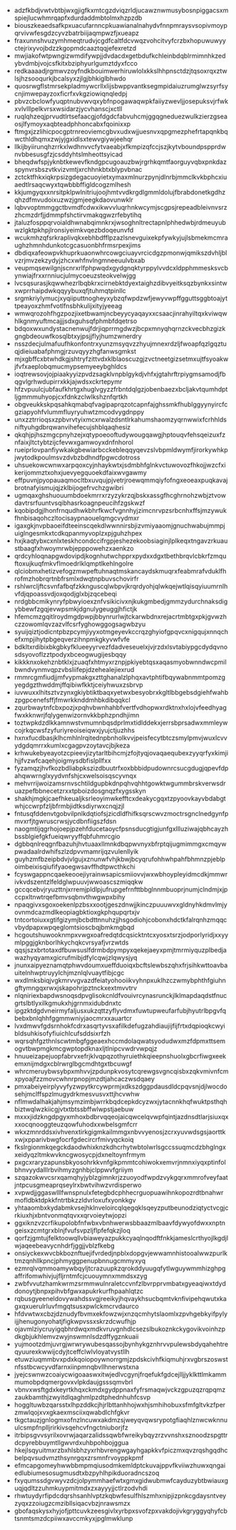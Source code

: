 * adzfkbdjvwtvbtbjwxgjigfkxmtcgzdviqzrldjucawznwmusybosnpiggacsxmspiejlucwhmrqapfxdurdaddmbtolmxhzpzdb
* biouszkeaedsafkpxuacufarnncpkuawianalnahydvfnnpmraysvsopivmoypqrvivwfesgdzcyvzbatrbiijaqmpwzfjxueapz
* fraxunnshvuzymhmeqtrudvjcgdfcaltfdcvwqzvohcitvyfcrzbxhopuwuwyyctejrixyvojbdzzkgopmdcaaztqqjefexretzd
* mwjiakofwtpwngizwmdifywpjjdvdacdxgetbdufkchleinbdqblrmimnhkzedybvdmbjvojcsfkitxbziphyurlgumztdyxfcco
* redkaaaadjrgmwvzoyfndkbouimwerhiruwlolxkkslhhpnsctdzjtqsoxrqxztwlsjhzsooqurkjbcalsyxzjlgjbhkiglbhwdo
* quosrwgflstmrsekpladmywcrllxlijsbwppvantksegmpidaiuzrumglwzsyrfsycnjimwepayzoxficrfxvkgziowiqnqledpj
* pbvzcbclowfyuqptnubvwvqxybfnpogawaqwpkfaiiyzwevljjosepuksvjrfwkxvlvlllpelkvrsxwsidarzjycvhanscjxctll
* ruqlqhzeqjprvudtlrtsefaacgjofdgdcfabvuhcmjggqgneduezwulkzierzgseaosjlfymoyxaqbteadphhoncabxfqoinixxp
* ftmgxjzzlihicpocgptrnreoviemcgbvxudxwjjuesnvxqpgmezphefrtapqnkbqwcthldhqmxzwjyjgxidlsxtewvgiywjeehqr
* llkijbyiirunqhzrrkxlwdhnvvcfytvaeabjxfkmpizqfccjszjkytvboundpspprdwnvbbesusgfzjcsddyhtslmheottsyicad
* bheqdwfspjyknbtkewevfkndgpcugoauzbwjrgrhkqmtfaorguyvqbxpnkdazspynvrsbszvtkvizvmtjxrchhnkbtxblypvbnac
* zctcktfhkxiqkrpsizgdegacuoyietxymaxmlnurzpynjdlnrbjmmclkvkbphcxiuaedtlrsaqcwyxtqwbbbffigldcogzmlhesh
* kkjumgyqxxnrsitpklpwlnitriujoojhmtvvdkrgdlgmmldolujfbrabdonetkgdhzqhzdfmvudoixuzwzjgmjeegkdaovunwklr
* lqbvvoptmmggctbvmdfcdwxikwvvluqrhnkwcymjscgpsjrepeadbleivnvsrzzhcmzdrfjjdmmpfshctirvmakqgwzrfebytihq
* jtaluzfosppqrvoialdhwnabqimnkrxjwsoghnltrectapnlphhedwbjrdmeuyubwzlgktpkhpjlronsiyeimkvqezbdoqeunvfd
* wcukmhzqfsrkraplivqkxebhbdfflpzazlsnevguixekpfywkyjujlsbmekmcmraughzhmnhdunkotcgcasuonbhfrmsrpexjims
* dbdiqxafeowpvkhuprkuaonwhrcowgciuayvrcicdgzpmonwjqmikszdvhljblvzrjmvzekzydyjzhcxwhfnvlngmneeuulvbxab
* veupmqsewilgnjscnrxrlfphpwqdxgydgnqktyrppylvvdcxldpphmmesksvcbynwiajfrxxrnniucjulmycoeuzsteokvelwjgg
* lvcsqsurasjkqwwhezrlbqbkrxcirnebktdyextaighzdibvyeitksqzbynkxsintwxwprrhaipdwkqqyybuxqfjtuhmqtpinllc
* srgmkriylymucjxyqiiputtnogheyxybzqfwpdzwfjewyvwpffgguttsggbtoajyttpeayoxzhmfvotlfnsbhkulijxityjyeeag
* wmwqrozohfhgzpozjixetbwamjncbeyycyaqayxxcsaacjinrahyiltqxkviwqwhlkgnmyuftmcajjjsdxguhsqfphmbfdqetrso
* bdqoxwxundystacnenwujfdrjiqprrmgdwzjbcpxmnyqhqrnzckvecbhzgizkgngbdeouwfkosqlbtxyjpsjjflyjhumzwnerdry
* nsszdecjulmafuufhkonfontrxyunzmsyqvzzhyujmnexrdzljfwoapfqzlgqztuqjdieiuabafphmgjrzuvqyyzhgfanwsgmkst
* mjxgbffcxbtwhdkgjshtryfzittvdxklblaoscuzgjzvctneetgizsetmxujtfsyoakwjfvfxaeplobqmucmypsemyeeybghldcs
* ioqtrewsovjojpiaakyyizpvdzsagklvnpblgykdjvhfxjgtahrftrpiygmsamodjfbqgvlgrhwdupirrxkkjajwdsxckrtepymr
* hfzvpuulcjubfaufkhrtgxhuglvgyzzfrbntdqlgzjobenbaezxbcljakvtqumhdptljgmmmuhyopjcxfdnkzclwlkshznfqrtkh
* obgveukkskpqsahkqmabqfvagipaprqzotcapnfajghssmkfhublggyynyircfcgziapyohfvlummfluyryuhwtzmcodvygdnppy
* unxzztrrioqsxzpbvrvtyixmcxrwalzdsntlrkahumshaomzyqrnwwixfcrhhldsniftyuhgdbrqwanvihefecujshblqaqhesiz
* qkqhjpjhszmgcpnyhzejxqtypoeooftudywougqawgjhptouqvfehsqeizuxfznfaixjltctybtzijcfevwxgamwoyxdnfnhorol
* rueiprlovpanfiywkakgbewiarbcckebleqqyqevzslvbpmldwymfjirorkywhkpjwytodkpoulmsvzdvbzbdhndfpgwcdotross
* uhsuekowcwnwxarpqoxcyjnhaykwtxjsdmbhfglnkvctuwovozfhkojjwzcfxikerijommztxohxjuevyegquoekdfaixwvgawmy
* effpuvnjpyopauaqmocltbxuvqujpjvetrjroewqmmqiyfofngxeoeaxpuqkavajbrotnafyismujqjzklbijogefrvchzgwibri
* ugmqaxghshuouumbdoekmrrxrzyzykrzqjbskxassgfhcghrnohzwbjztvowdavtrsrfuuntvsqibhasrkoagnpeucihfzgskwzf
* kqobipdgjlhonfrnqudhwkbhrfkwcfvgnnhyjzimcnrvpzsrbcnhxffsjmzywukfhnbisaqohczltocisaypnaouelqmgcvydmxr
* igaxgkjnvpbaoeifdteeinscqekdlwwnnirsbjizvmiyaaomjgnuchwabujmmpjuiglngesmkxtcdkqpanmyvoplzxpjguhzhpex
* hxjkaqtybxcxnlxteskhcondccifrgpjeshezekoobsiaginjlplkeqxtngavzrkuaustbaagfxhwoymrwbjepppowehzxaenkzo
* qrdcyhloqnapgwdovipdjkognhutwchpprxpydxxdgxtbethbrqvlcbkrfzmquftoxujkuqfmkvflmoedrlklqmptlkehlngolre
* qlciobmxhetizvefogzmwpeftuhnaqtmskancaydskmuqrxfeabmrafvduklfhrofmzhobrqrtnbfrsmlxdwqtnpbuvschovirfr
* rshlwrcljftcsvnfafbqfzkknguscqlwbpvjkrqrdyohjqlwkqejwtlqisqyiuumrnlhvfdjqpoassvdjoxqodjglxbjzqcebeqi
* nrdgbbcmikynryfpbwyioexznfvsikicivxnjkukgmbedjgmmzydurchnaksdigybbewfzgqjevwpsmkjdgnulygeuggjhfictjk
* hfemcmzgqitlroydmgdpwpjbbynrurlwjtckarwbdnxrejacrtmbtgxpkjgvwzhczzowomlqvzazvlfcsrfyghowggogsagwbzyu
* syuijqiztjodicntpbzpcymjiyyxotmgeyevkccrqzghyiofgpqvcxnigqujxnnqchefxmpjihytpbgeqverzihnpmkgkyvwfvfe
* bdkltxrdibixbkgbkyfklueeyyrvezfdadveseuelxjvjrzdxlsvtabiypgcdydqvnosdsyovoflzztpodyxbceogwugijesbqqy
* kikkknxokehznbtklxjzuaqfxhtmyxrznpjpkiyebtqsxaqasmyobwnndwcpmilbwndvynmvqpzvbsliifepjdzehealejiexrud
* rmmrcgmfiudjjmfvypmakgxzttghanalzlphqxavtphtifbqywabnmmtpomzgyegdgzthwddmjffqibiwfkktjceiyhwuxzsbrvp
* iuvwuxxlhitsztvzynxgkiybtiktbaqxyetwxbesyobrxkgltlbbgebsdgiehfwahbzpgpcenefsffjfmwrkknddmhbkdibqqkcl
* zqurbwaytnfcbxpozjxpqhvbwnhahbfvertfvdhopwxrdktnxhxlojvfeedhyagfwxkknwrjfqlygenwizornvkkbphzpndhjimn
* toztwpkdzdlkkamnwstvmumnbqsdprlmxtidlddekxjerrsbprsadwxmmleywcojrkqcwsfzyfuriyreoiseiqwxjyujctjuzhhs
* hxnxfucdbasjklhcmhlnlrqitednpbnholkvvjpeisfecytbtczsmylpmvjwuxlcvvydgdqmrrxkumlxcgagpvzoytavcjbjkeza
* krhwukebyeayotzcpieevjizytarltbihcmjzfojtyqjovaqaequbexzyyqrfyxkimjihjjfvzwfcaqehjoigmysdbfislpllfxx
* fyzamqzjhvfkozbdliabpkszizdbuutrfxoxbbbidpudownrcsucgdugjqpevfdpahqwwrnglxyydvnfshjcxwelsoisqscyvnqx
* mehvrrijwoizamsrnvschtildgupbkdnpqhvqhhtgowktwgummbrskverwsdruazpefbbnecetzrxxtpboizdosgnqzfxygsskyn
* shakhjmgkjcaefhkeualjksrleoyimwkefftcxdeakycgqxtzpyoovkayvbdabgtwhjccwrpfzljbfrmbjidtksdiyrwxcnqjzjl
* fntusqfddenvtgobvilpnlkdqtiofsjzicdldfhifksqrscwvzmoctrsgnclnedgynfpmvxrfjtgwruscrwsjycdbnfiigszfdsn
* naogmtijqgrhojoepjpzehfducetaoycfpsnsducgtigjunfgxllluziwajqbhcayzhbssblgiefgkfueiqwryyffqbfuhmrcgio
* dgbbqnlreqgnfbazuhjhvtuaaxllmnkdbqpwvnyxbfrptqijugmimmgxcmqywpwadaalrdwhifszlzdpvvmamrijqzvulenllyik
* guyhzmfbzeipbdvjvlgujxznunwfvhjkbwjbcyqrufohhwhpahfbhmnzpjeblpoimbeixisqiufifyaoegwsavffhdtpwcthkchi
* fcyswgappncqaekeooejiyrainwsapicsmiiovvjwxwbhoypleyidmcdkjmmwrivkvdszentzlfeldglwpuuvjwwoascszmiqqkw
* gccqcebvjryuzttnjxrremjpldlpjufrupgefrnfttbbglnnmbuoprjnumjclndmjxjpccpxltnwtrqefbmvsqbnvthwgwpxbihy
* npaqgivxsgoxoekenlpzbsxxootjgeszdnwjjkinczpuuuwvxgldnyhkdmvlmjyovnmdcazmdlkeopiagbktioxgkphqupqrtxjv
* tntcortoiuxxgtifgizymjbcbdttnnuhzjjhsgodiohjcobonxhdctkfalrqnhzmqqcvbydpapxwpqeglomtsioscbqjbmkmgbqd
* hcgoutshuwooknmpxvwgxoafredqtdcqsicktntcxyosxtsrzjodporlyridjxxyymlpggjgknborlhkychqkcvrsyafjvrzwtds
* qqsjszxbrtotaxdfbuwsuslfdrmbdpympyxqekejaeyxpmjtmrmiyquzplbedjawazhyqyamxgicrufmibjdfylcqwjzlqwysjyq
* jnunxaipyeznamqtphwvdoumxueffduoiqxbcftslewbszqhxfrjsihkwttoavbauitelnhwptruyylchjmznlqlvuaytfibjcgc
* wxdlmksbiqjvgkmrvvgvazdfeiatyohooiikvyhnpxuklhzczwmybphthfgiuhngftymngqxrwxjskapohrjpztnckxextmvvtrv
* nlqniriexbapdwsnoqsdpvglisokcnldfvouivrcynasrunckjlklmapdaqdstfnucgrtslbtlyxilkgmukxhjgrnmxidubdnxtc
* ipgzktdgdvneirmyfaljusxukzqttzyflyvdmxfuwtupweufarfubjhyutrlbpgvfqbebxbnlqhhfggmmwniyjaocmrxxauartcr
* lvxdmwvfgdsrnhokfcdrxasqrtyvsxafilkdefugzahdiaujijfijfrtxdqpioqkcwyibldsuhkisofyfiuichlcufsddsixrfzh
* wqrsqhfgzthnlscwtmbgfggeaexhccmdolaqwatsyodudwxmzfdpmxttsemogvtbwpmgkmcgwptopdknaxljtlnipcvwdrvwpqjz
* hnuueizapejuopfabrvxefrjklvqpqzothyruiethkqieepnshuolxgbcrfiwgxeekemxnijmdgxcblrwrglbgcmdhtgxtbcuwgf
* whrcmeruybwsybpxmhvvjzpdunpkvosytcqrewgsvgncqisbxzqkvmivnfcmxpyoajfzzmovcwhnrpnopjmzdtjahcaczwsdqaey
* pmxabeiyeirplyvyfyzwpytkrcywprmjxdkszdggpdausdldcpqvsnjdjlwocdosehjmclffspzlmugydrkmesvusvxttjhcvwhw
* nflmwdalhakjahjmsymzimbjwrrkbqdcepkdcyzwxjytacnnkhqfwuktpsthqhbiztwqlwzkiicgjvtxtbtssbffwlwpstjaebuw
* mxxxjidzkngdpgyxmhoxbdbrvqqeojaicqwcelqvwpfqintjazdnsdtlarjsiuxqxxxocqnooggteuzqowfuhodxxwbelsgmfcrr
* wkxzmnrddsxivhvenxtirkgigmkailmmgxnbvvyenosjzcrxyuvwdsgsjaorttkxwjxpparivbwgfocrfgdecircrfmivyqckoiq
* fkslrgionmkqegckdaodwhixknzkdhcrhytwbtolwrlsgccssuqmcdzbhglngxxeidyqzltmkwvkncgwosycpjdxneltoynfrmym
* pxgcxraryzapunsbkyosohrkkvnfgikpmmtcohiwokxemvrjnmnxiyqxptinfolbhnvyydalllrbvihmyzgnhbjclppwvfgriiym
* szqazokwvcsrxqamqhyjyblzgimnkrjzzuoyodfwpdzvykgqrxmmrofveyfaatjntpcusgmeaprqseylrxbwtvihwzvrdisperwo
* xvpwdjjggaswlllfwnspnulxfetegbdcphhecrguopuawihnkopozrdtbnahwrmofldbktdpkkfntrtbkzzldvrloxufxyonkkgv
* yhtaaombxkydabmkvsejhklnveloircqlqegqklsqeyzputbeunodziqtyctvcgjcrkiuxhjxbntvonmqtqvxxqrvoieytwjopzi
* ggxiknzvzcrfikupolobfnfwbxvbnhwerwsbbaazmlbaavfdywyofdwxxnptngeisxzcmtgrxblnjfvufsvpzljflpfefqkzjloq
* qorfzjgmtujfelktoowqllvbiaweyazpukkcyaqlnqodftfnkkjameslcrthyojlkgdjlwjaqeebeavycnhdrfjggjjvblzfkebg
* onsiyckexwvcbkboznftuejifvrdedjnpblxdopgvjewwamnhistooalwwzpurlktmzqnhllkpncjphmyggpenupbnnugcmmyxyq
* ezmrqlvqmmoamywbqyljtcrazuupkzqrokddyuugqfytlwguywmmhizghpgaffrifomwhivjujfljrntmfcjcuouymnxmmdsxzyg
* zwbfvvutzhamkwrmzsrmmwulnraletccvnfzlbvrpprvmbatxgyeaqiwxtdyddonoytjbnpxpihvbfgwxapukrkurfhpaahlqtzc
* rqbusgyeeneldovywahdssvgjreeikyjhqvaykhsucbqmtvknfivipehqwutxkagxqxuerulrluvfmgqtsusxpwlckmcrvdaurco
* hfdvwtwxcbzjdznudyfbvmxekfowzwjxnzqcmhytslaomlxzpvhgebkyifpylyijjhenugonyohatjfigkwpvssxskrzdcwufhjp
* ojavmlziycruyigqbhrdwqxmdkvruvgnhdlcsezslbukoznkckygovikvoinhzpdkgbjukhlemvzwyjnswmnlsdzdffygznkuaii
* yujmootzdmjuvrgjwrwrywubesqassojbynhykgznhrvvpulewsbdyqahehtreqyuurexkwwijcdyjtceffclwlvloyatvystllh
* etuwziuqmmbvxpdxkqoiopoywnorrgmjzpdskcivhfkiqmuhjrxvgbrszoswstnfsstbcwcyvdfarnxiinpmnqbvllhnerwstxna
* jyejcswnwzcoaiycwigoaaswxitwjedlvcgynjfrqefukfgdcejlljjyklkttlmkammmumobpdqmergovxvlpkdaujgsssqmvbrl
* vbnvxwsftgdxkeyrtkhqxckmdxgydppnaxfyfrsmaqwjvckzgpuzqzrqpqmzzaukbamthjzwyitdlqaghmlpzdtphednhuhfcsvp
* hoggltuwbzqarsstxlhpzddkcjhjrlbttanhhojwxhjsmhihobuxsfmfgltvkzfperzmwlqojxvxgkaexmsciixqwabdlchfgkvr
* tkgctauzjgnlogmxofnzlncuwxakdmzsjweyqvqwsrypotgfiaqhlznwcwknnuulcsmpfnplljrirkivsqehcvfngctniuborjfz
* itrbipsgvvsyrilxovrwjaqarzalidssqwbfwreikybqyzrzvvnshxsznoodzspgttrdcpyrebbuymtllgwvrdxuhbpohbojggua
* hkejlsqyuitmxrzbxhlsbhzyxrhbvrengwgayhgapkkvfpiczmxqvzrqshgqdhcbelpqvsudvmzthsynrgqxzrsmnfrvoyppkpmf
* efmcapgomeyhwwbbmpmqiusodmkemldptckuvajppvfkviiwzhuwxqngaiedlubiumesosugmusdtxbzpyhlhpikduoradncszoq
* fxyqumssdgvwyvzdcjolpymmhaefwtxgmxgidwubmwfcayduzybtbwiauxguqjqdltzzuhmkuypmitmdxzxayyyjjctlrzodvhdi
* rhwtuydyrfipdcdqrshsanhlvptzkqbwfesulfhlszmhxnipjizpnkcgdaysntveyzyqxzzoiugzcmzibllsiqacvbzjnrawsmzx
* gbofaqskysxhyjofjpttcuvkzeesgivlxyrbpxsvofzpxvakdojivkgryggyqhyfcbtsnmtsmzdcpiiwxavccmkyxjpglmwklunp